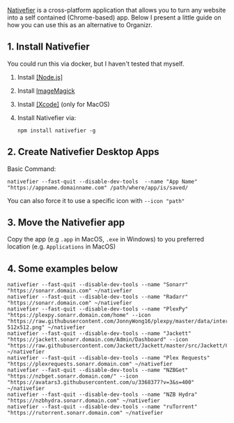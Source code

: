 [Nativefier](https://github.com/jiahaog/nativefier) is a cross-platform application that allows you to turn any website into a self contained (Chrome-based) app. Below I present a little guide on how you can use this as an alternative to Organizr. 

## 1. Install Nativefier

You could run this via docker, but I haven't tested that myself. 

1. Install [[Node.js]](https://nodejs.org/en/download/current)

1. Install [ImageMagick](https://www.imagemagick.org/script/download.php)

1. Install [[Xcode]](https://developer.apple.com/xcode) (only for MacOS)

1. Install Nativefier via:

   ```
   npm install nativefier -g
   ```

## 2. Create Nativefier Desktop Apps

Basic Command:
```
nativefier --fast-quit --disable-dev-tools  --name "App Name" "https://appname.domainname.com" /path/where/app/is/saved/
```

You can also force it to use a specific icon with `--icon "path"`

## 3. Move the Nativefier app 

Copy the app (e.g  `.app` in MacOS, `.exe` in Windows) to you preferred location (e.g. `Applications` in MacOS)


## 4.  Some examples below

```
nativefier --fast-quit --disable-dev-tools --name "Sonarr" "https://sonarr.domain.com" ~/nativefier
nativefier --fast-quit --disable-dev-tools --name "Radarr" "https://sonarr.domain.com" ~/nativefier
nativefier --fast-quit --disable-dev-tools --name "PlexPy" "https://plexpy.sonarr.domain.com/home" --icon "https://raw.githubusercontent.com/JonnyWong16/plexpy/master/data/interfaces/default/images/res/android/icon-512x512.png" ~/nativefier 
nativefier --fast-quit --disable-dev-tools --name "Jackett" "https://jackett.sonarr.domain.com/Admin/Dashboard" --icon "https://raw.githubusercontent.com/Jackett/Jackett/master/src/Jackett/Content/jacket_medium.png" ~/nativefier 
nativefier --fast-quit --disable-dev-tools --name "Plex Requests" "https://plexrequests.sonarr.domain.com" ~/nativefier
nativefier --fast-quit --disable-dev-tools --name "NZBGet" "https://nzbget.sonarr.domain.com/" --icon "https://avatars3.githubusercontent.com/u/3368377?v=3&s=400" ~/nativefier
nativefier --fast-quit --disable-dev-tools --name "NZB Hydra" "https://nzbhydra.sonarr.domain.com" ~/nativefier
nativefier --fast-quit --disable-dev-tools --name "ruTorrent" "https://rutorrent.sonarr.domain.com" ~/nativefier

```


